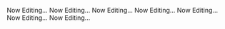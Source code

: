 Now Editing...
Now Editing...
Now Editing...
Now Editing...
Now Editing...
Now Editing...
Now Editing...
